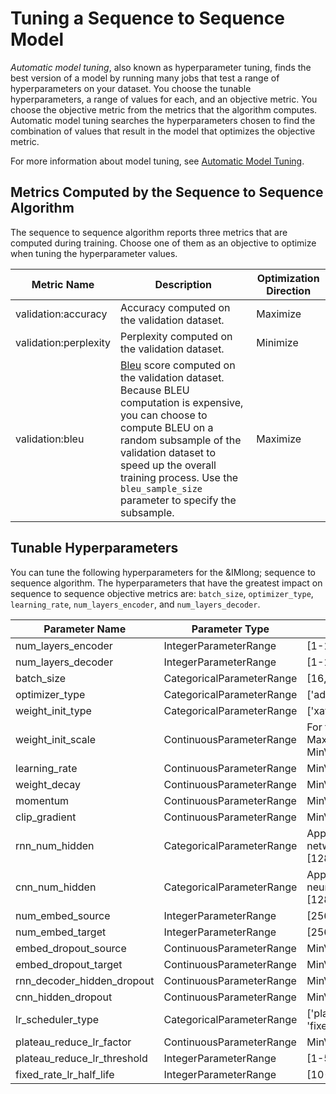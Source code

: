 # Tuning a Sequence to Sequence Model<a name="seq-2-seq-tuning"></a>

*Automatic model tuning*, also known as hyperparameter tuning, finds the best version of a model by running many jobs that test a range of hyperparameters on your dataset\. You choose the tunable hyperparameters, a range of values for each, and an objective metric\. You choose the objective metric from the metrics that the algorithm computes\. Automatic model tuning searches the hyperparameters chosen to find the combination of values that result in the model that optimizes the objective metric\.

For more information about model tuning, see [Automatic Model Tuning](automatic-model-tuning.md)\.

## Metrics Computed by the Sequence to Sequence Algorithm<a name="seq-2-seq-metrics"></a>

The sequence to sequence algorithm reports three metrics that are computed during training\. Choose one of them as an objective to optimize when tuning the hyperparameter values\.


| Metric Name | Description | Optimization Direction | 
| --- | --- | --- | 
| validation:accuracy |  Accuracy computed on the validation dataset\.  |  Maximize  | 
| validation:perplexity |  Perplexity computed on the validation dataset\.  |  Minimize  | 
| validation:bleu |  [Bleu﻿](https://en.wikipedia.org/wiki/BLEU) score computed on the validation dataset\. Because BLEU computation is expensive, you can choose to compute BLEU on a random subsample of the validation dataset to speed up the overall training process\. Use the `bleu_sample_size` parameter to specify the subsample\.  |  Maximize  | 

## Tunable Hyperparameters<a name="seq-2-seq-tunable-hyperparameters"></a>

You can tune the following hyperparameters for the &IMlong; sequence to sequence algorithm\. The hyperparameters that have the greatest impact on sequence to sequence objective metrics are: `batch_size`, `optimizer_type`, `learning_rate`, `num_layers_encoder`, and `num_layers_decoder`\.


| Parameter Name | Parameter Type | Recommended Ranges | 
| --- | --- | --- | 
| num\_layers\_encoder |  IntegerParameterRange  |  \[1\-10\]  | 
| num\_layers\_decoder |  IntegerParameterRange  |  \[1\-10\]  | 
| batch\_size |  CategoricalParameterRange  |  \[16,32,64,128,256,512,1024,2048\]  | 
| optimizer\_type |  CategoricalParameterRange  |  \['adam', 'sgd', 'rmsprop'\]  | 
| weight\_init\_type |  CategoricalParameterRange  |  \['xavier', 'uniform'\]  | 
| weight\_init\_scale |  ContinuousParameterRange  |  For the xavier type: MinValue: 2\.0, MaxValue: 3\.0 For the uniform type: MinValue: \-1\.0, MaxValue: 1\.0  | 
| learning\_rate |  ContinuousParameterRange  |  MinValue: 0\.00005, MaxValue: 0\.2  | 
| weight\_decay |  ContinuousParameterRange  |  MinValue: 0\.0, MaxValue: 0\.1  | 
| momentum |  ContinuousParameterRange  |  MinValue: 0\.5, MaxValue: 0\.9  | 
| clip\_gradient |  ContinuousParameterRange  |  MinValue: 1\.0, MaxValue: 5\.0  | 
| rnn\_num\_hidden |  CategoricalParameterRange  |  Applicable only to recurrent neural networks \(RNNs\)\. \[128,256,512,1024,2048\]   | 
| cnn\_num\_hidden |  CategoricalParameterRange  |  Applicable only to convolutional neural networks \(CNNs\)\. \[128,256,512,1024,2048\]   | 
| num\_embed\_source |  IntegerParameterRange  |  \[256\-512\]  | 
| num\_embed\_target |  IntegerParameterRange  |  \[256\-512\]  | 
| embed\_dropout\_source |  ContinuousParameterRange  |  MinValue: 0\.0, MaxValue: 0\.5  | 
| embed\_dropout\_target |  ContinuousParameterRange  |  MinValue: 0\.0, MaxValue: 0\.5  | 
| rnn\_decoder\_hidden\_dropout |  ContinuousParameterRange  |  MinValue: 0\.0, MaxValue: 0\.5  | 
| cnn\_hidden\_dropout |  ContinuousParameterRange  |  MinValue: 0\.0, MaxValue: 0\.5  | 
| lr\_scheduler\_type |  CategoricalParameterRange  |  \['plateau\_reduce', 'fixed\_rate\_inv\_t', 'fixed\_rate\_inv\_sqrt\_t'\]  | 
| plateau\_reduce\_lr\_factor |  ContinuousParameterRange  |  MinValue: 0\.1, MaxValue: 0\.5  | 
| plateau\_reduce\_lr\_threshold |  IntegerParameterRange  |  \[1\-5\]  | 
| fixed\_rate\_lr\_half\_life |  IntegerParameterRange  |  \[10\-30\]  | 